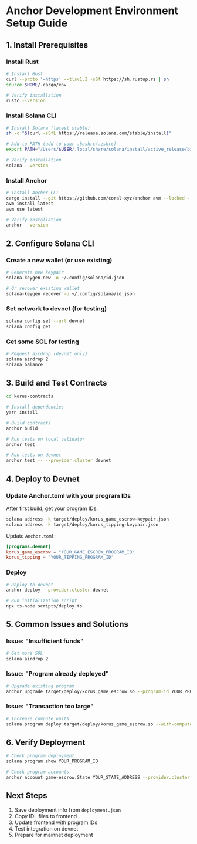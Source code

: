 # Anchor Development Environment Setup Guide

## 1. Install Prerequisites

### Install Rust
```bash
# Install Rust
curl --proto '=https' --tlsv1.2 -sSf https://sh.rustup.rs | sh
source $HOME/.cargo/env

# Verify installation
rustc --version
```

### Install Solana CLI
```bash
# Install Solana (latest stable)
sh -c "$(curl -sSfL https://release.solana.com/stable/install)"

# Add to PATH (add to your .bashrc/.zshrc)
export PATH="/Users/$USER/.local/share/solana/install/active_release/bin:$PATH"

# Verify installation
solana --version
```

### Install Anchor
```bash
# Install Anchor CLI
cargo install --git https://github.com/coral-xyz/anchor avm --locked --force
avm install latest
avm use latest

# Verify installation
anchor --version
```

## 2. Configure Solana CLI

### Create a new wallet (or use existing)
```bash
# Generate new keypair
solana-keygen new -o ~/.config/solana/id.json

# Or recover existing wallet
solana-keygen recover -o ~/.config/solana/id.json
```

### Set network to devnet (for testing)
```bash
solana config set --url devnet
solana config get
```

### Get some SOL for testing
```bash
# Request airdrop (devnet only)
solana airdrop 2
solana balance
```

## 3. Build and Test Contracts

```bash
cd korus-contracts

# Install dependencies
yarn install

# Build contracts
anchor build

# Run tests on local validator
anchor test

# Run tests on devnet
anchor test -- --provider.cluster devnet
```

## 4. Deploy to Devnet

### Update Anchor.toml with your program IDs
After first build, get your program IDs:
```bash
solana address -k target/deploy/korus_game_escrow-keypair.json
solana address -k target/deploy/korus_tipping-keypair.json
```

Update `Anchor.toml`:
```toml
[programs.devnet]
korus_game_escrow = "YOUR_GAME_ESCROW_PROGRAM_ID"
korus_tipping = "YOUR_TIPPING_PROGRAM_ID"
```

### Deploy
```bash
# Deploy to devnet
anchor deploy --provider.cluster devnet

# Run initialization script
npx ts-node scripts/deploy.ts
```

## 5. Common Issues and Solutions

### Issue: "Insufficient funds"
```bash
# Get more SOL
solana airdrop 2
```

### Issue: "Program already deployed"
```bash
# Upgrade existing program
anchor upgrade target/deploy/korus_game_escrow.so --program-id YOUR_PROGRAM_ID
```

### Issue: "Transaction too large"
```bash
# Increase compute units
solana program deploy target/deploy/korus_game_escrow.so --with-compute-unit-price 1
```

## 6. Verify Deployment

```bash
# Check program deployment
solana program show YOUR_PROGRAM_ID

# Check program accounts
anchor account game-escrow.State YOUR_STATE_ADDRESS --provider.cluster devnet
```

## Next Steps
1. Save deployment info from `deployment.json`
2. Copy IDL files to frontend
3. Update frontend with program IDs
4. Test integration on devnet
5. Prepare for mainnet deployment